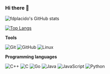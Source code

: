 ### Hi there 👋

![fdplacido's GitHub stats](https://github-readme-stats.vercel.app/api?username=fdplacido&show_icons=true&hide=stars&count_private=true&hide_rank=true)

[![Top Langs](https://github-readme-stats.vercel.app/api/top-langs/?username=fdplacido&layout=compact&langs_count=8)](https://github.com/anuraghazra/github-readme-stats)

**Tools**

![Git](https://img.shields.io/badge/-Git-grey?style=flat&logo=git&logoColor=F05032)
![GitHub](https://img.shields.io/badge/-GitHub-grey?style=flat&logo=github&logoColor=FFFFFF)
![Linux](https://img.shields.io/badge/-Linux-grey?style=flat&logo=linux&logoColor=FCC624)

**Programming languages**

![C++](https://img.shields.io/badge/-C++-grey?style=flat&logo=C%2B%2B&logoColor=33a2ff)
![C](https://img.shields.io/badge/-C-grey?style=flat&logo=C)
![Go](https://img.shields.io/badge/-Go-grey?style=flat&logo=go)
![Java](https://img.shields.io/badge/-Java-grey?style=flat&logo=Java&logoColor=007396)
![JavaScript](https://img.shields.io/badge/-JavaScript-grey?style=flat&logo=javascript)
![Python](https://img.shields.io/badge/-Python-grey?style=flat&logo=python)

<!--
**fdplacido/fdplacido** is a ✨ _special_ ✨ repository because its `README.md` (this file) appears on your GitHub profile.

Here are some ideas to get you started:

- 🔭 I’m currently working on ...
- 🌱 I’m currently learning ...
- 👯 I’m looking to collaborate on ...
- 🤔 I’m looking for help with ...
- 💬 Ask me about ...
- 📫 How to reach me: ...
- 😄 Pronouns: ...
- ⚡ Fun fact: ...
-->
